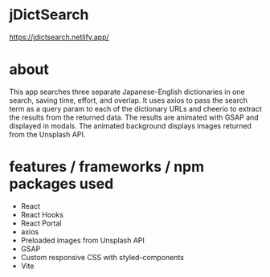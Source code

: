 # jDictSearch
https://jdictsearch.netlify.app/

# about
This app searches three separate Japanese-English dictionaries in one search, saving time, effort, and overlap. It uses axios to pass the search term as a query param to each of the dictionary URLs and cheerio to extract the results from the returned data. The results are animated with GSAP and displayed in modals. The animated background displays images returned from the Unsplash API.

# features / frameworks / npm packages used
* React
* React Hooks
* React Portal
* axios
* Preloaded images from Unsplash API 
* GSAP
* Custom responsive CSS with styled-components
* Vite
